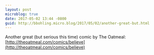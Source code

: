 ```yaml
---
layout: post
microblog: true
date: 2017-05-02 13:44 -0800
guid: http://bbohling.micro.blog/2017/05/02/another-great-but.html
---
```

Another great (but serious this time) comic by The Oatmeal: [http://theoatmeal.com/comics/believe](http://theoatmeal.com/comics/believe)

